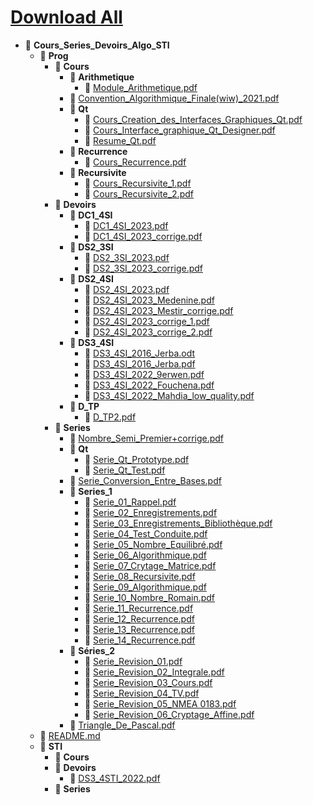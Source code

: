 # [Download All](https://github.com/Zakaria-ouertani/Cours_Series_Devoirs_Algo_STI/archive/refs/heads/master.zip)

- 📂 __Cours\_Series\_Devoirs\_Algo\_STI__
   - 📂 __Prog__
     - 📂 __Cours__
       - 📂 __Arithmetique__
         - 📄 [Module\_Arithmetique.pdf](Prog/Cours/Arithmetique/Module_Arithmetique.pdf)
       - 📄 [Convention\_Algorithmique\_Finale(wiw)\_2021.pdf](Prog/Cours/Convention_Algorithmique_Finale(wiw)_2021.pdf)
       - 📂 __Qt__
         - 📄 [Cours\_Creation\_des\_Interfaces\_Graphiques\_Qt.pdf](Prog/Cours/Qt/Cours_Creation_des_Interfaces_Graphiques_Qt.pdf)
         - 📄 [Cours\_Interface\_graphique\_Qt\_Designer.pdf](Prog/Cours/Qt/Cours_Interface_graphique_Qt_Designer.pdf)
         - 📄 [Resume\_Qt.pdf](Prog/Cours/Qt/Resume_Qt.pdf)
       - 📂 __Recurrence__
         - 📄 [Cours\_Recurrence.pdf](Prog/Cours/Recurrence/Cours_Recurrence.pdf)
       - 📂 __Recursivite__
         - 📄 [Cours\_Recursivite\_1.pdf](Prog/Cours/Recursivite/Cours_Recursivite_1.pdf)
         - 📄 [Cours\_Recursivite\_2.pdf](Prog/Cours/Recursivite/Cours_Recursivite_2.pdf)
     - 📂 __Devoirs__
       - 📂 __DC1\_4SI__
         - 📄 [DC1\_4SI\_2023.pdf](Prog/Devoirs/DC1_4SI/DC1_4SI_2023.pdf)
         - 📄 [DC1\_4SI\_2023\_corrige.pdf](Prog/Devoirs/DC1_4SI/DC1_4SI_2023_corrige.pdf)
       - 📂 __DS2\_3SI__
         - 📄 [DS2\_3SI\_2023.pdf](Prog/Devoirs/DS2_3SI/DS2_3SI_2023.pdf)
         - 📄 [DS2\_3SI\_2023\_corrige.pdf](Prog/Devoirs/DS2_3SI/DS2_3SI_2023_corrige.pdf)
       - 📂 __DS2\_4SI__
         - 📄 [DS2\_4SI\_2023.pdf](Prog/Devoirs/DS2_4SI/DS2_4SI_2023.pdf)
         - 📄 [DS2\_4SI\_2023\_Medenine.pdf](Prog/Devoirs/DS2_4SI/DS2_4SI_2023_Medenine.pdf)
         - 📄 [DS2\_4SI\_2023\_Mestir\_corrige.pdf](Prog/Devoirs/DS2_4SI/DS2_4SI_2023_Mestir_corrige.pdf)
         - 📄 [DS2\_4SI\_2023\_corrige\_1.pdf](Prog/Devoirs/DS2_4SI/DS2_4SI_2023_corrige_1.pdf)
         - 📄 [DS2\_4SI\_2023\_corrige\_2.pdf](Prog/Devoirs/DS2_4SI/DS2_4SI_2023_corrige_2.pdf)
       - 📂 __DS3\_4SI__
         - 📄 [DS3\_4SI\_2016\_Jerba.odt](Prog/Devoirs/DS3_4SI/DS3_4SI_2016_Jerba.odt)
         - 📄 [DS3\_4SI\_2016\_Jerba.pdf](Prog/Devoirs/DS3_4SI/DS3_4SI_2016_Jerba.pdf)
         - 📄 [DS3\_4SI\_2022\_9erwen.pdf](Prog/Devoirs/DS3_4SI/DS3_4SI_2022_9erwen.pdf)
         - 📄 [DS3\_4SI\_2022\_Fouchena.pdf](Prog/Devoirs/DS3_4SI/DS3_4SI_2022_Fouchena.pdf)
         - 📄 [DS3\_4SI\_2022\_Mahdia\_low\_quality.pdf](Prog/Devoirs/DS3_4SI/DS3_4SI_2022_Mahdia_low_quality.pdf)
       - 📂 __D\_TP__
         - 📄 [D\_TP2.pdf](Prog/Devoirs/D_TP/D_TP2.pdf)
     - 📂 __Series__
       - 📄 [Nombre\_Semi\_Premier+corrige.pdf](Prog/Series/Nombre_Semi_Premier%2Bcorrige.pdf)
       - 📂 __Qt__
         - 📄 [Serie\_Qt\_Prototype.pdf](Prog/Series/Qt/Serie_Qt_Prototype.pdf)
         - 📄 [Serie\_Qt\_Test.pdf](Prog/Series/Qt/Serie_Qt_Test.pdf)
       - 📄 [Serie\_Conversion\_Entre\_Bases.pdf](Prog/Series/Serie_Conversion_Entre_Bases.pdf)
       - 📂 __Series\_1__
         - 📄 [Serie\_01\_Rappel.pdf](Prog/Series/Series_1/Serie_01_Rappel.pdf)
         - 📄 [Serie\_02\_Enregistrements.pdf](Prog/Series/Series_1/Serie_02_Enregistrements.pdf)
         - 📄 [Serie\_03\_Enregistrements\_Bibliothèque.pdf](Prog/Series/Series_1/Serie_03_Enregistrements_Biblioth%C3%A8que.pdf)
         - 📄 [Serie\_04\_Test\_Conduite.pdf](Prog/Series/Series_1/Serie_04_Test_Conduite.pdf)
         - 📄 [Serie\_05\_Nombre\_Equilibré.pdf](Prog/Series/Series_1/Serie_05_Nombre_Equilibr%C3%A9.pdf)
         - 📄 [Serie\_06\_Algorithmique.pdf](Prog/Series/Series_1/Serie_06_Algorithmique.pdf)
         - 📄 [Serie\_07\_Crytage\_Matrice.pdf](Prog/Series/Series_1/Serie_07_Crytage_Matrice.pdf)
         - 📄 [Serie\_08\_Recursivite.pdf](Prog/Series/Series_1/Serie_08_Recursivite.pdf)
         - 📄 [Serie\_09\_Algorithmique.pdf](Prog/Series/Series_1/Serie_09_Algorithmique.pdf)
         - 📄 [Serie\_10\_Nombre\_Romain.pdf](Prog/Series/Series_1/Serie_10_Nombre_Romain.pdf)
         - 📄 [Serie\_11\_Recurrence.pdf](Prog/Series/Series_1/Serie_11_Recurrence.pdf)
         - 📄 [Serie\_12\_Recurrence.pdf](Prog/Series/Series_1/Serie_12_Recurrence.pdf)
         - 📄 [Serie\_13\_Recurrence.pdf](Prog/Series/Series_1/Serie_13_Recurrence.pdf)
         - 📄 [Serie\_14\_Recurrence.pdf](Prog/Series/Series_1/Serie_14_Recurrence.pdf)
       - 📂 __Séries\_2__
         - 📄 [Serie\_Revision\_01.pdf](Prog/Series/Séries_2/Serie_Revision_01.pdf)
         - 📄 [Serie\_Revision\_02\_Integrale.pdf](Prog/Series/Séries_2/Serie_Revision_02_Integrale.pdf)
         - 📄 [Serie\_Revision\_03\_Cours.pdf](Prog/Series/Séries_2/Serie_Revision_03_Cours.pdf)
         - 📄 [Serie\_Revision\_04\_TV.pdf](Prog/Series/Séries_2/Serie_Revision_04_TV.pdf)
         - 📄 [Serie\_Revision\_05\_NMEA 0183.pdf](Prog/Series/Séries_2/Serie_Revision_05_NMEA%200183.pdf)
         - 📄 [Serie\_Revision\_06\_Cryptage\_Affine.pdf](Prog/Series/Séries_2/Serie_Revision_06_Cryptage_Affine.pdf)
       - 📄 [Triangle\_De\_Pascal.pdf](Prog/Series/Triangle_De_Pascal.pdf)
   - 📄 [README.md](README.md)
   - 📂 __STI__
     - 📂 __Cours__
     - 📂 __Devoirs__
       - 📄 [DS3\_4STI\_2022.pdf](STI/Devoirs/DS3_4STI_2022.pdf)
     - 📂 __Series__

